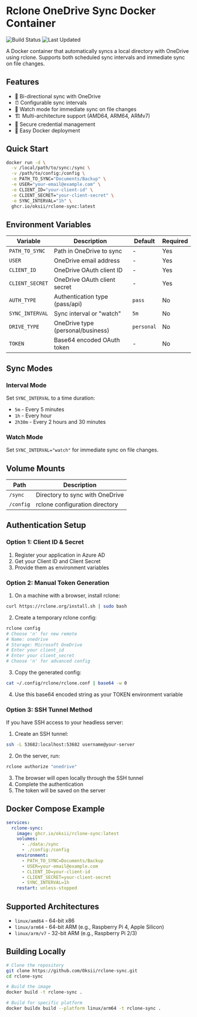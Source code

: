 # Rclone OneDrive Sync Docker Container

![Build Status](https://github.com/Oksii/rclone-sync/actions/workflows/docker-build.yml/badge.svg)
![Last Updated](https://img.shields.io/badge/last%20updated-2025--02--15-blue)

A Docker container that automatically syncs a local directory with OneDrive using rclone. Supports both scheduled sync intervals and immediate sync on file changes.

## Features

- 🔄 Bi-directional sync with OneDrive
- ⏰ Configurable sync intervals
- 👀 Watch mode for immediate sync on file changes
- 🏗️ Multi-architecture support (AMD64, ARM64, ARMv7)
- 🔐 Secure credential management
- 🐳 Easy Docker deployment

## Quick Start

```bash
docker run -d \
  -v /local/path/to/sync:/sync \
  -v /path/to/config:/config \
  -e PATH_TO_SYNC="Documents/Backup" \
  -e USER="your-email@example.com" \
  -e CLIENT_ID="your-client-id" \
  -e CLIENT_SECRET="your-client-secret" \
  -e SYNC_INTERVAL="1h" \
  ghcr.io/oksii/rclone-sync:latest
```

## Environment Variables

| Variable | Description | Default | Required |
|----------|-------------|---------|----------|
| `PATH_TO_SYNC` | Path in OneDrive to sync | - | Yes |
| `USER` | OneDrive email address | - | Yes |
| `CLIENT_ID` | OneDrive OAuth client ID | - | Yes |
| `CLIENT_SECRET` | OneDrive OAuth client secret | - | Yes |
| `AUTH_TYPE` | Authentication type (pass/api) | `pass` | No |
| `SYNC_INTERVAL` | Sync interval or "watch" | `5m` | No |
| `DRIVE_TYPE` | OneDrive type (personal/business) | `personal` | No |
| `TOKEN` | Base64 encoded OAuth token | - | No |

## Sync Modes

### Interval Mode
Set `SYNC_INTERVAL` to a time duration:
- `5m` - Every 5 minutes
- `1h` - Every hour
- `2h30m` - Every 2 hours and 30 minutes

### Watch Mode
Set `SYNC_INTERVAL="watch"` for immediate sync on file changes.

## Volume Mounts

| Path | Description |
|------|-------------|
| `/sync` | Directory to sync with OneDrive |
| `/config` | rclone configuration directory |

## Authentication Setup

### Option 1: Client ID & Secret
1. Register your application in Azure AD
2. Get your Client ID and Client Secret
3. Provide them as environment variables

### Option 2: Manual Token Generation

1. On a machine with a browser, install rclone:
```bash
curl https://rclone.org/install.sh | sudo bash
```

2. Create a temporary rclone config:
```bash
rclone config
# Choose 'n' for new remote
# Name: onedrive
# Storage: Microsoft OneDrive
# Enter your client_id
# Enter your client_secret
# Choose 'n' for advanced config
```

3. Copy the generated config:
```bash
cat ~/.config/rclone/rclone.conf | base64 -w 0
```

4. Use this base64 encoded string as your TOKEN environment variable

### Option 3: SSH Tunnel Method

If you have SSH access to your headless server:

1. Create an SSH tunnel:
```bash
ssh -L 53682:localhost:53682 username@your-server
```

2. On the server, run:
```bash
rclone authorize "onedrive"
```

3. The browser will open locally through the SSH tunnel
4. Complete the authentication
5. The token will be saved on the server

## Docker Compose Example

```yaml
services:
  rclone-sync:
    image: ghcr.io/oksii/rclone-sync:latest
    volumes:
      - ./data:/sync
      - ./config:/config
    environment:
      - PATH_TO_SYNC=Documents/Backup
      - USER=your-email@example.com
      - CLIENT_ID=your-client-id
      - CLIENT_SECRET=your-client-secret
      - SYNC_INTERVAL=1h
    restart: unless-stopped
```

## Supported Architectures

- `linux/amd64` - 64-bit x86
- `linux/arm64` - 64-bit ARM (e.g., Raspberry Pi 4, Apple Silicon)
- `linux/arm/v7` - 32-bit ARM (e.g., Raspberry Pi 2/3)

## Building Locally

```bash
# Clone the repository
git clone https://github.com/Oksii/rclone-sync.git
cd rclone-sync

# Build the image
docker build -t rclone-sync .

# Build for specific platform
docker buildx build --platform linux/arm64 -t rclone-sync .
```